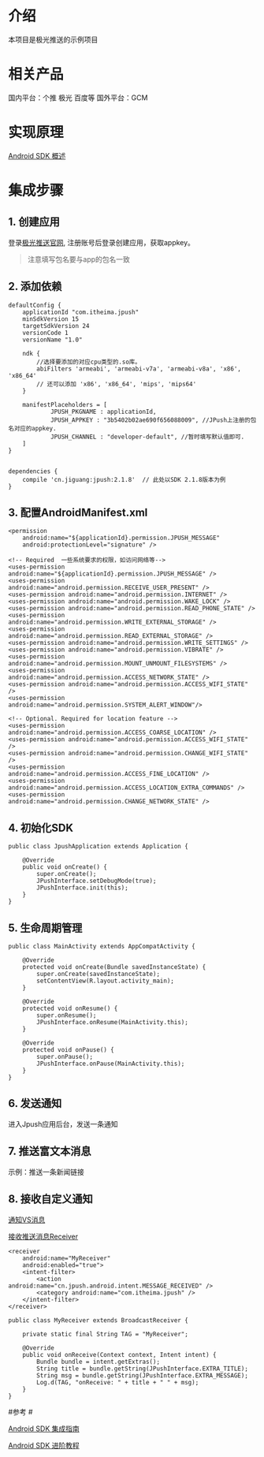 # 介绍 #
本项目是极光推送的示例项目

# 相关产品 #
国内平台：个推 极光 百度等
国外平台：GCM

# 实现原理 #
[Android SDK 概述](http://docs.jiguang.cn/jpush/client/Android/android_sdk/)

# 集成步骤 #
## 1. 创建应用 ##
登录[极光推送官网](https://www.jiguang.cn/), 注册账号后登录创建应用，获取appkey。

>注意填写包名要与app的包名一致

## 2. 添加依赖 ##
    defaultConfig {
        applicationId "com.itheima.jpush"
        minSdkVersion 15
        targetSdkVersion 24
        versionCode 1
        versionName "1.0"

        ndk {
            //选择要添加的对应cpu类型的.so库。
            abiFilters 'armeabi', 'armeabi-v7a', 'armeabi-v8a', 'x86', 'x86_64'
            // 还可以添加 'x86', 'x86_64', 'mips', 'mips64'
        }

        manifestPlaceholders = [
                JPUSH_PKGNAME : applicationId,
                JPUSH_APPKEY : "3b5402b02ae690f656088009", //JPush上注册的包名对应的appkey.
                JPUSH_CHANNEL : "developer-default", //暂时填写默认值即可.
        ]
    }


	dependencies {
	    compile 'cn.jiguang:jpush:2.1.8'  // 此处以SDK 2.1.8版本为例
	}

## 3. 配置AndroidManifest.xml ##

  	<permission
        android:name="${applicationId}.permission.JPUSH_MESSAGE"
        android:protectionLevel="signature" />

    <!-- Required  一些系统要求的权限，如访问网络等-->
    <uses-permission android:name="${applicationId}.permission.JPUSH_MESSAGE" />
    <uses-permission android:name="android.permission.RECEIVE_USER_PRESENT" />
    <uses-permission android:name="android.permission.INTERNET" />
    <uses-permission android:name="android.permission.WAKE_LOCK" />
    <uses-permission android:name="android.permission.READ_PHONE_STATE" />
    <uses-permission android:name="android.permission.WRITE_EXTERNAL_STORAGE" />
    <uses-permission android:name="android.permission.READ_EXTERNAL_STORAGE" />
    <uses-permission android:name="android.permission.WRITE_SETTINGS" />
    <uses-permission android:name="android.permission.VIBRATE" />
    <uses-permission android:name="android.permission.MOUNT_UNMOUNT_FILESYSTEMS" />
    <uses-permission android:name="android.permission.ACCESS_NETWORK_STATE" />
    <uses-permission android:name="android.permission.ACCESS_WIFI_STATE" />
    <uses-permission android:name="android.permission.SYSTEM_ALERT_WINDOW"/>

    <!-- Optional. Required for location feature -->
    <uses-permission android:name="android.permission.ACCESS_COARSE_LOCATION" />
    <uses-permission android:name="android.permission.ACCESS_WIFI_STATE" />
    <uses-permission android:name="android.permission.CHANGE_WIFI_STATE" />
    <uses-permission android:name="android.permission.ACCESS_FINE_LOCATION" />
    <uses-permission android:name="android.permission.ACCESS_LOCATION_EXTRA_COMMANDS" />
    <uses-permission android:name="android.permission.CHANGE_NETWORK_STATE" />

## 4. 初始化SDK ##
	public class JpushApplication extends Application {
	
	    @Override
	    public void onCreate() {
	        super.onCreate();
	        JPushInterface.setDebugMode(true);
	        JPushInterface.init(this);
	    }
	}

## 5. 生命周期管理 ##
	public class MainActivity extends AppCompatActivity {
	
	    @Override
	    protected void onCreate(Bundle savedInstanceState) {
	        super.onCreate(savedInstanceState);
	        setContentView(R.layout.activity_main);
	    }
	
	    @Override
	    protected void onResume() {
	        super.onResume();
	        JPushInterface.onResume(MainActivity.this);
	    }
	
	    @Override
	    protected void onPause() {
	        super.onPause();
	        JPushInterface.onPause(MainActivity.this);
	    }
	}

## 6. 发送通知 ##
进入Jpush应用后台，发送一条通知

## 7. 推送富文本消息 ##
示例：推送一条新闻链接

## 8. 接收自定义通知 ##
[通知VS消息](http://docs.jiguang.cn/jpush/client/Android/android_senior/#vs)

[接收推送消息Receiver](http://docs.jiguang.cn/jpush/client/Android/android_api/#receiver)

    <receiver
        android:name="MyReceiver"
        android:enabled="true">
        <intent-filter>
            <action android:name="cn.jpush.android.intent.MESSAGE_RECEIVED" />
            <category android:name="com.itheima.jpush" />
        </intent-filter>
    </receiver>
	
	public class MyReceiver extends BroadcastReceiver {
	
	    private static final String TAG = "MyReceiver";
	
	    @Override
	    public void onReceive(Context context, Intent intent) {
	        Bundle bundle = intent.getExtras();
	        String title = bundle.getString(JPushInterface.EXTRA_TITLE);
	        String msg = bundle.getString(JPushInterface.EXTRA_MESSAGE);
	        Log.d(TAG, "onReceive: " + title + " " + msg);
	    }
	}

#参考 #

[Android SDK 集成指南](http://docs.jiguang.cn/jpush/client/Android/android_guide/)

[Android SDK 进阶教程](http://docs.jiguang.cn/jpush/client/Android/android_senior/)